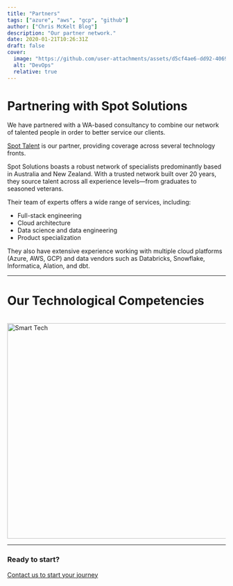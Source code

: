 ```yaml
---
title: "Partners"
tags: ["azure", "aws", "gcp", "github"]
author: ["Chris McKelt Blog"]
description: "Our partner network."
date: 2020-01-21T10:26:31Z
draft: false
cover:
  image: "https://github.com/user-attachments/assets/d5cf4ae6-dd92-4069-998d-0221caa6c83b"
  alt: "DevOps"
  relative: true
---
```


# Partnering with Spot Solutions

We have partnered with a WA-based consultancy to combine our network of talented people in order to better service our clients.

[Spot Talent](https://www.spotsolutions.com.au/what-we-do) is our partner, providing coverage across several technology fronts.

Spot Solutions boasts a robust network of specialists predominantly based in Australia and New Zealand. With a trusted network built over 20 years, they source talent across all experience levels—from graduates to seasoned veterans.

Their team of experts offers a wide range of services, including:

- Full-stack engineering
- Cloud architecture
- Data science and data engineering
- Product specialization

They also have extensive experience working with multiple cloud platforms (Azure, AWS, GCP) and data vendors such as Databricks, Snowflake, Informatica, Alation, and dbt.

---

# Our Technological Competencies

<br />
<img width="878" height="497" alt="Smart Tech" src="https://github.com/user-attachments/assets/0863a4fa-501b-46ff-8433-e7ee246ded48" />
<br />
<hr />

### Ready to start?

[Contact us to start your journey](https://smarttechventures.au/contact/)
